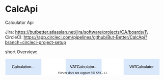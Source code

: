 # CalcApi
Calculator Api 

Jira: https://butbetter.atlassian.net/jira/software/projects/CA/boards/1\
CircleCI: https://app.circleci.com/pipelines/github/But-Better/CalcApi?branch=circleci-project-setup

short Overview:

   ![small_overview](https://raw.githubusercontent.com/But-Better/CalcApi/master/small_overview.svg)
